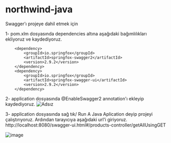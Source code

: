 # northwind-java

Swagger'ı projeye dahil etmek için 

1- pom.xlm dosyasında dependencies altına aşağıdaki bağımlılıkları ekliyoruz ve kaydediyoruz.

		<dependency>
			<groupId>io.springfox</groupId>
			<artifactId>springfox-swagger2</artifactId>
			<version>2.9.2</version>
		</dependency>
		<dependency>
			<groupId>io.springfox</groupId>
			<artifactId>springfox-swagger-ui</artifactId>
			<version>2.9.2</version>
		</dependency>
   
 2- application dosyasında @EnableSwagger2 annotation'ı ekleyip kaydediyoruz.
    ![Adsız](https://user-images.githubusercontent.com/65495192/117571456-570f2680-b0d7-11eb-8bb1-be1d81ce8adc.png)

    
 3- application dosyasında sağ tık/ Run A Java Aplication deyip projeyi çalıştırıyoruz. Ardından tarayıcıya aşağıdaki url'i giriyoruz.
 http://localhost:8080/swagger-ui.html#/products-controller/getAllUsingGET

![image](https://user-images.githubusercontent.com/65495192/117571406-11eaf480-b0d7-11eb-965d-62cbecacf8c8.png)

    
    
